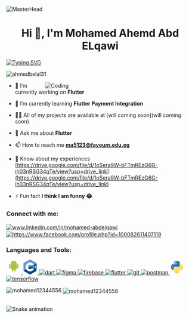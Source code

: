 ![MasterHead](https://www.dngappdeveloper.com/images/app-development/flutter-application-development-banner.jpg)
<h1 align="center">Hi 👋, I'm Mohamed Ahemd Abd ELqawi</h1>

<a href="https://git.io/typing-svg"><img src="https://readme-typing-svg.herokuapp.com?font=Roboto+Mono&size=24&pause=1000&color=4929F7&background=D8FFE100&center=true&vCenter=true&random=false&width=435&lines=A+passionate+Flutter+developer+" alt="Typing SVG" /></a>
<p align="left"> <img src="https://komarev.com/ghpvc/?username=ahmedbelal31&label=Profile%20views:&color=0e75b6&style=plastic" alt="ahmedbelal31" /> </p>

<img align="right" alt="Coding" width="400"  src="https://camo.githubusercontent.com/2366b34bb903c09617990fb5fff4622f3e941349e846ddb7e73df872a9d21233/68747470733a2f2f63646e2e6472696262626c652e636f6d2f75736572732f3733303730332f73637265656e73686f74732f363538313234332f6176656e746f2e676966"/> 





- 🔭 I’m currently working on **Flutter**

- 🌱 I’m currently learning **Flutter Payment Integration**

- 👨‍💻 All of my projects are available at [will coming soon](will coming soon)

- 💬 Ask me about **Flutter**

- 📫 How to reach me **ma5123@fayoum.edu.eg**

- 📄 Know about my experiences [https://drive.google.com/file/d/1oSera9W-bFTmREzG6G-ih03nRSG34qTe/view?usp=drive_link](https://drive.google.com/file/d/1oSera9W-bFTmREzG6G-ih03nRSG34qTe/view?usp=drive_link)

- ⚡ Fun fact **I think I am funny 😂**

<h3 align="left">Connect with me:</h3>
<p align="left">
<a href="https://www.linkedin.com/in/mohamed-abdelqawi/" target="blank"><img align="center" src="https://raw.githubusercontent.com/rahuldkjain/github-profile-readme-generator/master/src/images/icons/Social/linked-in-alt.svg" alt="www.linkedin.com/in/mohamed-abdelqawi" height="30" width="40" /></a>
<a href="https://fb.com/https://www.facebook.com/profile.php?id=100082611407119" target="blank"><img align="center" src="https://raw.githubusercontent.com/rahuldkjain/github-profile-readme-generator/master/src/images/icons/Social/facebook.svg" alt="https://www.facebook.com/profile.php?id=100082611407119" height="30" width="40" /></a>
</p>

<h3 align="left">Languages and Tools:</h3>
<p align="left"> <a href="https://developer.android.com" target="_blank" rel="noreferrer"> <img src="https://raw.githubusercontent.com/devicons/devicon/master/icons/android/android-original-wordmark.svg" alt="android" width="40" height="40"/> </a> <a href="https://www.w3schools.com/cpp/" target="_blank" rel="noreferrer"> <img src="https://raw.githubusercontent.com/devicons/devicon/master/icons/cplusplus/cplusplus-original.svg" alt="cplusplus" width="40" height="40"/> </a> <a href="https://dart.dev" target="_blank" rel="noreferrer"> <img src="https://www.vectorlogo.zone/logos/dartlang/dartlang-icon.svg" alt="dart" width="40" height="40"/> </a> <a href="https://www.figma.com/" target="_blank" rel="noreferrer"> <img src="https://www.vectorlogo.zone/logos/figma/figma-icon.svg" alt="figma" width="40" height="40"/> </a> <a href="https://firebase.google.com/" target="_blank" rel="noreferrer"> <img src="https://www.vectorlogo.zone/logos/firebase/firebase-icon.svg" alt="firebase" width="40" height="40"/> </a> <a href="https://flutter.dev" target="_blank" rel="noreferrer"> <img src="https://www.vectorlogo.zone/logos/flutterio/flutterio-icon.svg" alt="flutter" width="40" height="40"/> </a> <a href="https://git-scm.com/" target="_blank" rel="noreferrer"> <img src="https://www.vectorlogo.zone/logos/git-scm/git-scm-icon.svg" alt="git" width="40" height="40"/> </a> <a href="https://postman.com" target="_blank" rel="noreferrer"> <img src="https://www.vectorlogo.zone/logos/getpostman/getpostman-icon.svg" alt="postman" width="40" height="40"/> </a> <a href="https://www.python.org" target="_blank" rel="noreferrer"> <img src="https://raw.githubusercontent.com/devicons/devicon/master/icons/python/python-original.svg" alt="python" width="40" height="40"/> </a> <a href="https://www.tensorflow.org" target="_blank" rel="noreferrer"> <img src="https://www.vectorlogo.zone/logos/tensorflow/tensorflow-icon.svg" alt="tensorflow" width="40" height="40"/> </a> </p>

<p><img align="left" src="https://github-readme-stats.vercel.app/api/top-langs?username=mohamed12344556&show_icons=true&locale=en&layout=compact" alt="mohamed12344556" /></p>

<p>&nbsp;<img align="center" src="https://github-readme-stats.vercel.app/api?username=mohamed12344556&show_icons=true&locale=en" alt="mohamed12344556" /></p>

<br clear="both">

<img src="https://raw.githubusercontent.com/maurodesouza/maurodesouza/output/snake.svg" alt="Snake animation" />
